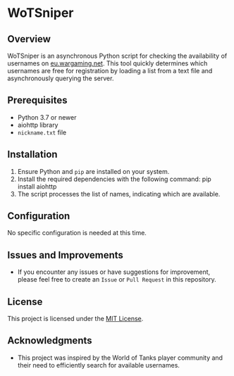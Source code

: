 # WoTSniper

## Overview
WoTSniper is an asynchronous Python script for checking the availability of usernames on [eu.wargaming.net](https://eu.wargaming.net/). This tool quickly determines which usernames are free for registration by loading a list from a text file and asynchronously querying the server.

## Prerequisites
- Python 3.7 or newer
- aiohttp library
- `nickname.txt` file

## Installation
1. Ensure Python and `pip` are installed on your system.
2. Install the required dependencies with the following command: pip install aiohttp
3. The script processes the list of names, indicating which are available.

## Configuration
No specific configuration is needed at this time.

## Issues and Improvements
- If you encounter any issues or have suggestions for improvement, please feel free to create an `Issue` or `Pull Request` in this repository.

## License
This project is licensed under the [MIT License](https://choosealicense.com/licenses/mit/).

## Acknowledgments
- This project was inspired by the World of Tanks player community and their need to efficiently search for available usernames.

